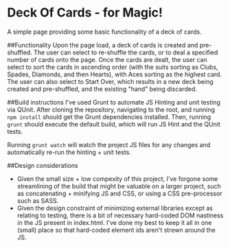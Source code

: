 # Deck Of Cards - for Magic!

A simple page providing some basic functionality of a deck of cards.

##Functionality
Upon the page load, a deck of cards is created and pre-shuffled.  The user can select to re-shuffle the cards, or to deal a specified number of cards onto the page.  Once the cards are dealt, the user can select to sort the cards in ascending order (with the suits sorting as Clubs, Spades, Diamonds, and then Hearts), with Aces sorting as the highest card.  The user can also select to Start Over, which results in a new deck being created and pre-shuffled, and the existing "hand" being discarded.

##Build instructions
I've used Grunt to automate JS Hinting and unit testing via QUnit.  After cloning the repository, navigating to the root, and running `npm install` should get the Grunt dependencies installed.  Then, running `grunt` should execute the default build, which will run JS Hint and the QUnit tests.

Running `grunt watch` will watch the project JS files for any changes and automatically re-run the hinting + unit tests.

##Design considerations
* Given the small size + low compexity of this project, I've forgone some streamlining of the build that might be valuable on a larger project, such as concatenating + minifying JS and CSS, or using a CSS pre-processor such as SASS.
* Given the design constraint of minimizing external libraries except as relating to testing, there is a bit of necessary hard-coded DOM nastiness in the JS present in index.html.  I've done my best to keep it all in one (small) place so that hard-coded element ids aren't strewn around the JS.
